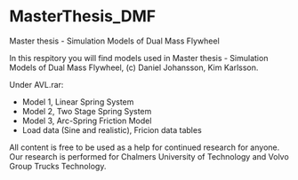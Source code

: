 # MasterThesis_DMF
Master thesis - Simulation Models of Dual Mass Flywheel

In this respitory you will find models used in Master thesis - Simulation Models of Dual Mass Flywheel, (c) Daniel Johansson, Kim Karlsson. 

Under AVL.rar:
  - Model 1, Linear Spring System
  - Model 2, Two Stage Spring System
  - Model 3, Arc-Spring Friction Model
  - Load data (Sine and realistic), Fricion data tables

All content is free to be used as a help for continued research for anyone. Our research is performed for Chalmers University of Technology and Volvo Group Trucks Technology.
